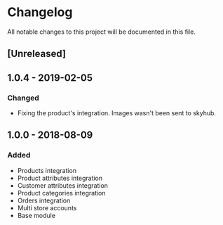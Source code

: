 # Changelog
All notable changes to this project will be documented in this file.

## [Unreleased]

## 1.0.4 - 2019-02-05
### Changed
- Fixing the product's integration. Images wasn't been sent to skyhub. 

## 1.0.0 - 2018-08-09
### Added
- Products integration
- Product attributes integration
- Customer attributes integration
- Product categories integration
- Orders integration
- Multi store accounts
- Base module
